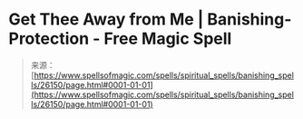 <!--yml
category: 未分类
date: 2024-06-12 19:13:49
-->

# Get Thee Away from Me | Banishing-Protection - Free Magic Spell

> 来源：[https://www.spellsofmagic.com/spells/spiritual_spells/banishing_spells/26150/page.html#0001-01-01](https://www.spellsofmagic.com/spells/spiritual_spells/banishing_spells/26150/page.html#0001-01-01)